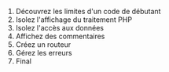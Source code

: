 1. Découvrez les limites d'un code de débutant
2. Isolez l'affichage du traitement PHP
3. Isolez l'accès aux données
4. Affichez des commentaires
5. Créez un routeur
6. Gérez les erreurs
7. Final